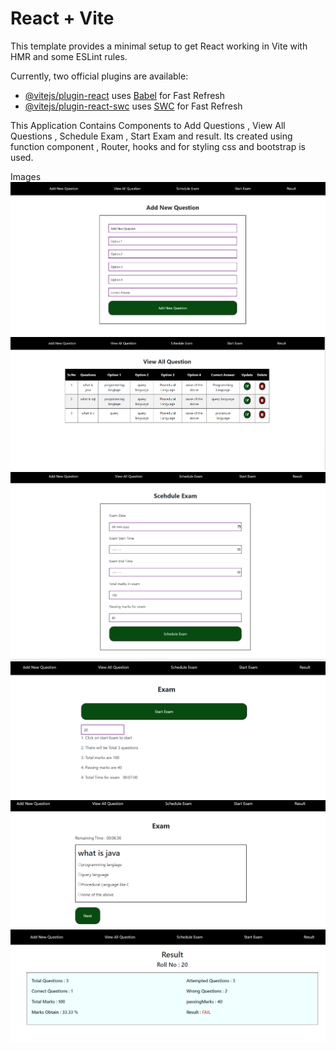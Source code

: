 # React + Vite

This template provides a minimal setup to get React working in Vite with HMR and some ESLint rules.

Currently, two official plugins are available:

- [@vitejs/plugin-react](https://github.com/vitejs/vite-plugin-react/blob/main/packages/plugin-react/README.md) uses [Babel](https://babeljs.io/) for Fast Refresh
- [@vitejs/plugin-react-swc](https://github.com/vitejs/vite-plugin-react-swc) uses [SWC](https://swc.rs/) for Fast Refresh

This Application Contains Components to Add Questions , View All Questions , Schedule Exam , Start Exam and result.
Its created using function component , Router, hooks and for styling css and bootstrap is used.

Images
![Add Image](image.png)
![View Questions](image-1.png)
![Schedule Exam](image-2.png)
![Start Exam](image-3.png)
![Take Exam](image-4.png)
![Result](image-6.png)
